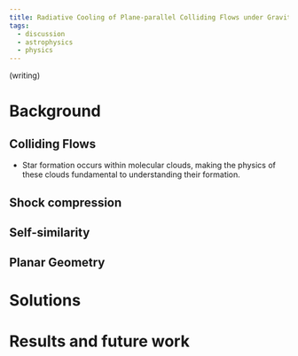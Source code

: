 ```yaml
---
title: Radiative Cooling of Plane-parallel Colliding Flows under Gravitational Collapse
tags:
  - discussion
  - astrophysics
  - physics
---
```

(writing)

# Background
## Colliding Flows

- Star formation occurs within molecular clouds, making the physics of these clouds fundamental to understanding their formation.

## Shock compression

## Self-similarity

## Planar Geometry

# Solutions

# Results and future work